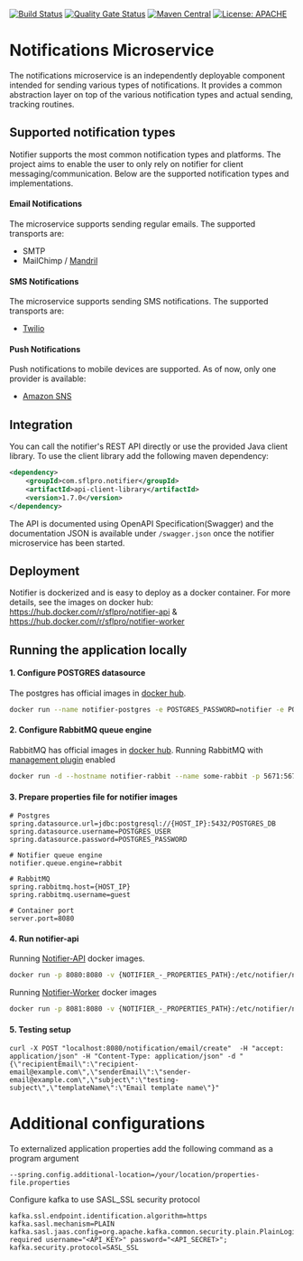 [![Build Status](https://travis-ci.org/sflpro/notifier.svg?branch=master)](https://travis-ci.org/sflpro/notifier)
[![Quality Gate Status](https://sonarcloud.io/api/project_badges/measure?project=com.sflpro.notifier%3Anotifier&metric=alert_status)](https://sonarcloud.io/dashboard?id=com.sflpro.notifier%3Anotifier)
[![Maven Central](https://maven-badges.herokuapp.com/maven-central/com.sflpro.notifier/notifier/badge.svg)](https://maven-badges.herokuapp.com/maven-central/com.sflpro.notifier/notifier/)
[![License: APACHE](https://img.shields.io/badge/license-Apache%20License%202.0-b)](https://opensource.org/licenses/Apache-2.0)


# Notifications Microservice
The notifications microservice is an independently deployable component intended for sending various types of notifications. 
It provides a common abstraction layer on top of the various notification types and actual sending, tracking routines.

## Supported notification types
Notifier supports the most common notification types and platforms. The project aims to enable the user to only 
rely on notifier for client messaging/communication. Below are the supported notification types and implementations.

#### Email Notifications

The microservice supports sending regular emails. The supported transports are:
* SMTP
* MailChimp / [Mandril](https://mandrill.com/)

#### SMS Notifications

The microservice supports sending SMS notifications. The supported transports are:
* [Twilio](https://www.twilio.com/) 

#### Push Notifications

Push notifications to mobile devices are supported. As of now, only one provider is available: 
* [Amazon SNS](https://aws.amazon.com/sns/)

## Integration

You can call the notifier's REST API directly or use the provided Java client library. To use the client library add the 
following maven dependency:
```xml
<dependency>
    <groupId>com.sflpro.notifier</groupId>
    <artifactId>api-client-library</artifactId>
    <version>1.7.0</version>
</dependency>
```

The API is documented using OpenAPI Specification(Swagger) and the documentation JSON is available under `/swagger.json` 
once the notifier microservice has been started. 

## Deployment

Notifier is dockerized and is easy to deploy as a docker container. For more details, see the images on docker hub:  
https://hub.docker.com/r/sflpro/notifier-api & https://hub.docker.com/r/sflpro/notifier-worker

## Running the application locally

#### 1. Configure POSTGRES datasource
The postgres has official images in [docker hub](https://hub.docker.com/_/postgres).
```bash
docker run --name notifier-postgres -e POSTGRES_PASSWORD=notifier -e POSTGRES_USER=notifier -e POSTGRES_DB=notifier -p 5432:5432 -d postgres:11
```

#### 2. Configure RabbitMQ queue engine
RabbitMQ has official images in [docker hub](https://hub.docker.com/_/rabbitmq).
Running RabbitMQ with [management plugin](https://www.rabbitmq.com/management.html) enabled
```bash
docker run -d --hostname notifier-rabbit --name some-rabbit -p 5671:5671 -p 5672:5672 -p 15672:15672 rabbitmq:3-management
```

#### 3. Prepare properties file for notifier images
```properties
# Postgres
spring.datasource.url=jdbc:postgresql://{HOST_IP}:5432/POSTGRES_DB
spring.datasource.username=POSTGRES_USER
spring.datasource.password=POSTGRES_PASSWORD

# Notifier queue engine
notifier.queue.engine=rabbit

# RabbitMQ
spring.rabbitmq.host={HOST_IP}
spring.rabbitmq.username=guest

# Container port
server.port=8080
```

#### 4. Run notifier-api
Running [Notifier-API](https://hub.docker.com/r/sflpro/notifier-api) docker images.
```bash
docker run -p 8080:8080 -v {NOTIFIER_-_PROPERTIES_PATH}:/etc/notifier/notifier.properties sflpro/notifier-api:1.7.0 --spring.config.additional-location=etc/notifier/notifier.properties
```
Running [Notifier-Worker](https://hub.docker.com/r/sflpro/notifier-worker) docker images
```bash
docker run -p 8081:8080 -v {NOTIFIER_-_PROPERTIES_PATH}:/etc/notifier/notifier.properties sflpro/notifier-worker:1.7.0 --spring.config.additional-location=etc/notifier/notifier.properties
```

#### 5. Testing setup
```curl
curl -X POST "localhost:8080/notification/email/create"  -H "accept: application/json" -H "Content-Type: application/json" -d "{\"recipientEmail\":\"recipient-email@example.com\",\"senderEmail\":\"sender-email@example.com\",\"subject\":\"testing-subject\",\"templateName\":\"Email template name\"}"
```

# Additional configurations

To externalized application properties add the following command as a program argument
```properties
--spring.config.additional-location=/your/location/properties-file.properties
```

Configure kafka to use SASL_SSL security protocol
```properties
kafka.ssl.endpoint.identification.algorithm=https
kafka.sasl.mechanism=PLAIN
kafka.sasl.jaas.config=org.apache.kafka.common.security.plain.PlainLoginModule required username="<API_KEY>" password="<API_SECRET>";
kafka.security.protocol=SASL_SSL
```
